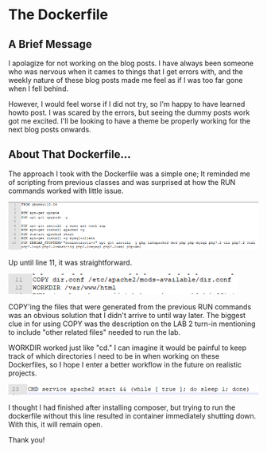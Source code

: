 # The Dockerfile
## A Brief Message

I apolagize for not working on the blog posts. I have always been someone who was
nervous when it cames to things that I get errors with, and the weekly nature of
these blog posts made me feel as if I was too far gone when I fell behind.
<!--end_excerpt-->
However, I would feel worse if I did not try, so I'm happy to have learned howto
post. I was scared by the errors, but seeing the dummy posts work got me excited.
I'll be looking to have a theme be properly working for the next blog posts onwards.

## About That Dockerfile...

The approach I took with the Dockerfile was a simple one; It reminded me of scripting
from previous classes and was surprised at how the RUN commands worked with little
issue.

![Docker1](/images/docker1.jpg)

Up until line 11, it was straightforward.

![Docker2](/images/docker2.jpg)

COPY'ing the files that were generated from the previous RUN commands was an obvious
solution that I didn't arrive to until way later. The biggest clue in for using COPY
was the description on the LAB 2 turn-in mentioning to include "other related files"
needed to run the lab.

WORKDIR worked just like "cd." I can imagine it would be painful to keep track of
which directories I need to be in when working on these Dockerfiles, so I hope I
enter a better workflow in the future on realistic projects.

![Docker3](/images/docker3.jpg)

I thought I had finished after installing composer, but trying to run the dockerfile
without this line resulted in container immediately shutting down. With this, it will
remain open.

Thank you! 